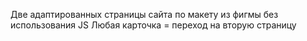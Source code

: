 Две адаптированных страницы сайта по макету из фигмы без использования JS 
Любая карточка = переход на вторую страницу